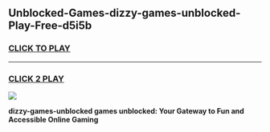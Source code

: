 
## Unblocked-Games-dizzy-games-unblocked-Play-Free-d5i5b
<h3>
<a href="https://premium76.site?title=dizzy-games-unblocked&ref=20A">CLICK TO PLAY</a></h3>
<hr>

<h3>
<a href="https://premium76.site?title=dizzy-games-unblocked&ref=20A">CLICK 2 PLAY</a>
  
</h3>

<a href="https://premium76.site?title=dizzy-games-unblocked&ref=20A"><img src="https://clearcache.store/games.png"></a>


**dizzy-games-unblocked games unblocked: Your Gateway to Fun and Accessible Online Gaming**
